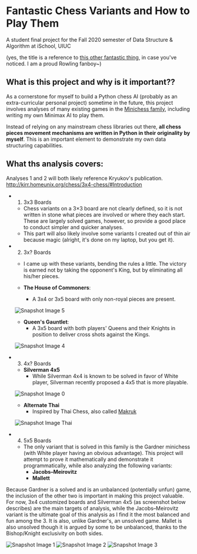 # Fantastic Chess Variants and How to Play Them
A student final project for the Fall 2020 semester of Data Structure & Algorithm at iSchool, UIUC

(yes, the title is a reference to [this other fantastic thing](https://harrypotter.fandom.com/wiki/Fantastic_Beasts_and_Where_to_Find_Them_(film)), in case you've noticed. I am a proud Rowling fanboy~)


## What is this project and why is it important??

As a cornerstone for myself to build a Python chess AI (probably as an extra-curricular personal project) sometime in the future, this project involves analyses of many existing games in the [Minichess family](https://en.wikipedia.org/wiki/Minichess), including writing my own Minimax AI to play them.

Instead of relying on any mainstream chess libraries out there, **all chess pieces movement mechanisms are written in Python in their originality by myself**. This is an important element to demonstrate my own data structuring capabilities.

## What ths analysis covers:
Analyses 1 and 2 will both likely reference Kryukov's publication. 
http://kirr.homeunix.org/chess/3x4-chess/#Introduction

- 1. 3x3 Boards 
  - Chess variants on a 3×3 board are not clearly defined, so it is not written in stone what pieces are involved or where they each start. These are largely solved games, however, so provide a good place to conduct simpler and quicker analyses.
  - This part will also likely involve some variants I created out of thin air because magic (alright, it's done on my laptop, but you get it).
 
- 2. 3x? Boards 
  - I came up with these variants, bending the rules a little. The victory is earned not by taking the opponent's King, but by eliminating all his/her pieces.
  
  - **The House of Commoners**: 
    - A 3x4 or 3x5 board with only non-royal pieces are present.
    
  ![Snapshot Image 5](https://github.com/velwu/Fall20-Projects/blob/main/3x4%20THoC.PNG)
    
  - **Queen's Gauntlet**: 
    - A 3x5 board with both players' Queens and their Knights in position to deliver cross shots against the Kings.
    
  ![Snapshot Image 4](https://github.com/velwu/Fall20-Projects/blob/main/3x5%20QueensGlt.PNG)
 
- 3. 4x? Boards
  - **Silverman 4x5**
    - While Silverman 4x4 is known to be solved in favor of White player, Silverman recently proposed a 4x5 that is more playable.
    
  ![Snapshot Image 0](https://github.com/velwu/Fall20-Projects/blob/main/Silverman%204x5.PNG)
  
  - **Alternate Thai**
    - Inspired by Thai Chess, also called [Makruk](https://en.wikipedia.org/wiki/Makruk)
    
  ![Snapshot Image Thai](https://github.com/velwu/Fall20-Projects/blob/main/4x8%20AltThai.PNG)
  
    
- 4. 5x5 Boards
  - The only variant that is solved in this family is the Gardner minichess (with White player having an obvious advantage). This project will attempt to prove it mathematically and demonstrate it programmatically, while also analyzing the following variants:
    - **Jacobs–Meirovitz**
    - **Mallett**
    
Because Gardner is a solved and is an unbalanced (potentially unfun) game, the inclusion of the other two is important in making this project valuable.
For now, 3x4 customized boards and Silverman 4x5 (as screenshot below describes) are the main targets of analysis, while the Jacobs–Meirovitz variant is the ultimate goal of this analysis as I find it the most balanced and fun among the 3. It is also, unlike Gardner's, an unsolved game. Mallet is also unsolved though it is argued by some to be unbalanced, thanks to the Bishop/Knight exclusivity on both sides.

![Snapshot Image 1](https://github.com/velwu/Fall20-Projects/blob/main/5x5%20Gardner%20variant.PNG)
![Snapshot Image 2](https://github.com/velwu/Fall20-Projects/blob/main/5x5%20JM%20variant.PNG)
![Snapshot Image 3](https://github.com/velwu/Fall20-Projects/blob/main/5x5%20Mallett%20variant.PNG)

